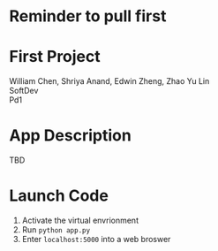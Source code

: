 # Reminder to pull first
# First Project
William Chen, Shriya Anand, Edwin Zheng, Zhao Yu Lin<br>
SoftDev<br>
Pd1

# App Description
TBD
# Launch Code
1. Activate the virtual envrionment<br>
2. Run `python app.py` <br>
3. Enter `localhost:5000` into a web broswer <br>
